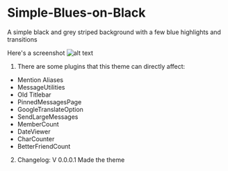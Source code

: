 # Simple-Blues-on-Black
A simple black and grey striped background with a few blue highlights and transitions

Here's a screenshot
![alt text](https://i.imgur.com/uqrxrbO.png)

1. There are some plugins that this theme can directly affect:
- Mention Aliases
- MessageUtilities
- Old Titlebar
- PinnedMessagesPage
- GoogleTranslateOption
- SendLargeMessages
- MemberCount
- DateViewer
- CharCounter
- BetterFriendCount

2. Changelog:
V 0.0.0.1 Made the theme
